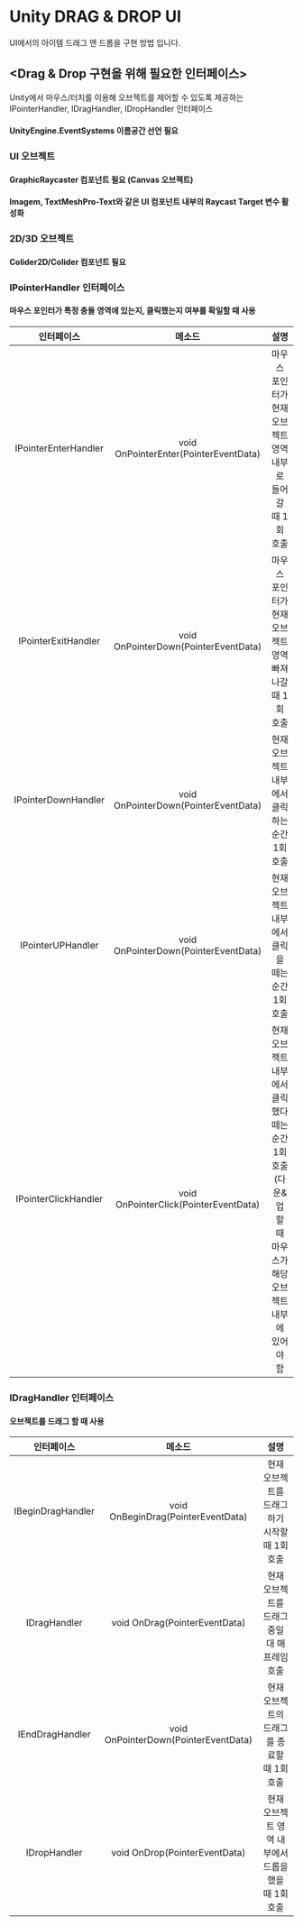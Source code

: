 # Unity DRAG & DROP UI
UI에서의 아이템 드래그 앤 드롭을 구현 방법 입니다.
## <Drag & Drop 구현을 위해 필요한 인터페이스>
Unity에서 마우스/터치를 이용해 오브젝트를 제어할 수 있도록 제공하는 IPointerHandler, IDragHandler, IDropHandler 인터페이스
#### UnityEngine.EventSystems 이름공간 선언 필요
### UI 오브젝트
#### GraphicRaycaster 컴포넌트 필요 (Canvas 오브젝트)
#### Imagem, TextMeshPro-Text와 같은 UI 컴포넌트 내부의 Raycast Target 변수 활성화
### 2D/3D 오브젝트
#### Colider2D/Colider 컴포넌트 필요
### IPointerHandler 인터페이스
#### 마우스 포인터가 특정 충돌 영역에 있는지, 클릭했는지 여부를 확일할 때 사용
|인터페이스|메소드|설명|
|:---:|:---:|:---:|
|IPointerEnterHandler|void OnPointerEnter(PointerEventData)|마우스 포인터가 현재 오브젝트 영역 내부로 들어갈 때 1회 호출|
|IPointerExitHandler|void OnPointerDown(PointerEventData)|마우스 포인터가 현재 오브젝트 영역 빠져나갈 때 1회 호출|
|IPointerDownHandler|void OnPointerDown(PointerEventData)|현재 오브젝트 내부에서 클릭하는 순간 1회 호출|
|IPointerUPHandler|void OnPointerDown(PointerEventData)|현재 오브젝트 내부에서 클릭을 떼는 순간 1회 호출|
|IPointerClickHandler|void OnPointerClick(PointerEventData)|현재 오브젝트 내부에서 클릭했다 떼는 순간 1회 호출(다운&업 할 때 마우스가 해당 오브젝트 내부에 있어야 함|
### IDragHandler 인터페이스
#### 오브젝트를 드래그 할 때 사용
|인터페이스|메소드|설명|
|:---:|:---:|:---:|
|IBeginDragHandler|void OnBeginDrag(PointerEventData)|현재 오브젝트를 드래그하기 시작할 때 1회 호출|
|IDragHandler|void OnDrag(PointerEventData)|현재 오브젝트를 드래그 중일 대 매 프레임 호출|
|IEndDragHandler|void OnPointerDown(PointerEventData)|현재 오브젝트의 드래그를 종료할 때 1회 호출|
|IDropHandler|void OnDrop(PointerEventData)|현재 오브젝트 영역 내부에서 드롭을 했을 때 1회 호출|


